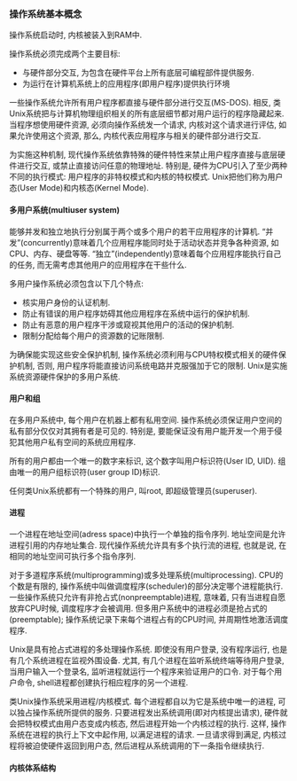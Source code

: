 ### 操作系统基本概念

操作系统启动时, 内核被装入到RAM中. 

操作系统必须完成两个主要目标: 

- 与硬件部分交互, 为包含在硬件平台上所有底层可编程部件提供服务. 
- 为运行在计算机系统上的应用程序(即用户程序)提供执行环境

一些操作系统允许所有用户程序都直接与硬件部分进行交互(MS-DOS). 相反, 类Unix系统把与计算机物理组织相关的所有底层细节都对用户运行的程序隐藏起来. 当程序想使用硬件资源, 必须向操作系统发一个请求, 内核对这个请求进行评估, 如果允许使用这个资源, 那么, 内核代表应用程序与相关的硬件部分进行交互. 

为实施这种机制, 现代操作系统依靠特殊的硬件特性来禁止用户程序直接与底层硬件进行交互, 或禁止直接访问任意的物理地址. 特别是, 硬件为CPU引入了至少两种不同的执行模式: 用户程序的非特权模式和内核的特权模式. Unix把他们称为用户态(User Mode)和内核态(Kernel Mode). 

#### 多用户系统(multiuser system)

能够并发和独立地执行分别属于两个或多个用户的若干应用程序的计算机. “并发”(concurrently)意味着几个应用程序能同时处于活动状态并竞争各种资源, 如CPU、内存、硬盘等等. “独立”(independently)意味着每个应用程序能执行自己的任务, 而无需考虑其他用户的应用程序在干些什么. 

多用户操作系统必须包含以下几个特点: 

- 核实用户身份的认证机制. 
- 防止有错误的用户程序妨碍其他应用程序在系统中运行的保护机制. 
- 防止有恶意的用户程序干涉或窥视其他用户的活动的保护机制. 
- 限制分配给每个用户的资源数的记账限制. 

为确保能实现这些安全保护机制, 操作系统必须利用与CPU特权模式相关的硬件保护机制, 否则, 用户程序将能直接访问系统电路并克服强加于它的限制. Unix是实施系统资源硬件保护的多用户系统. 

#### 用户和组

在多用户系统中, 每个用户在机器上都有私用空间. 操作系统必须保证用户空间的私有部分仅仅对其拥有者是可见的. 特别是, 要能保证没有用户能开发一个用于侵犯其他用户私有空间的系统应用程序. 

所有的用户都由一个唯一的数字来标识, 这个数字叫用户标识符(User ID, UID). 组由唯一的用户组标识符(user group ID)标识. 

任何类Unix系统都有一个特殊的用户, 叫root, 即超级管理员(superuser). 

#### 进程

一个进程在地址空间(adress space)中执行一个单独的指令序列. 地址空间是允许进程引用的内存地址集合. 现代操作系统允许具有多个执行流的进程, 也就是说, 在相同的地址空间可执行多个指令序列. 

对于多道程序系统(multiprogramming)或多处理系统(multiprocessing). CPU的个数是有限的, 操作系统中叫做调度程序(scheduler)的部分决定哪个进程能执行. 一些操作系统只允许有非抢占式(nonpreemptable)进程, 意味着, 只有当进程自愿放弃CPU时候, 调度程序才会被调用. 但多用户系统中的进程必须是抢占式的(preemptable); 操作系统记录下来每个进程占有的CPU时间, 并周期性地激活调度程序. 

Unix是具有抢占式进程的多处理操作系统. 即使没有用户登录, 没有程序运行, 也是有几个系统进程在监视外围设备. 尤其, 有几个进程在监听系统终端等待用户登录, 当用户输入一个登录名, 监听进程就运行一个程序来验证用户的口令. 对于每个用户命令, shell进程都创建执行相应程序的另一个进程. 

类Unix操作系统采用进程/内核模式. 每个进程都自以为它是系统中唯一的进程, 可以独占操作系统所提供的服务. 只要进程发出系统调用(即对内核提出请求), 硬件就会把特权模式由用户态变成内核态, 然后进程开始一个内核过程的执行. 这样, 操作系统在进程的执行上下文中起作用, 以满足进程的请求. 一旦请求得到满足, 内核过程将被迫使硬件返回到用户态, 然后进程从系统调用的下一条指令继续执行. 

#### 内核体系结构
